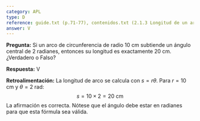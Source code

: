 ```yaml
---
category: APL
type: D
reference: guide.txt (p.71-77), contenidos.txt (2.1.3 Longitud de un arco de circunferencia)
answer: V
---
```


**Pregunta:**
Si un arco de circunferencia de radio 10 cm subtiende un ángulo central de 2 radianes, entonces su longitud es exactamente 20 cm. ¿Verdadero o Falso?

**Respuesta:** V

**Retroalimentación:**
La longitud de arco se calcula con $s = r\theta$. Para $r = 10$ cm y $\theta = 2$ rad:
$$s = 10 \times 2 = 20\ \text{cm}$$
La afirmación es correcta. Nótese que el ángulo debe estar en radianes para que esta fórmula sea válida.